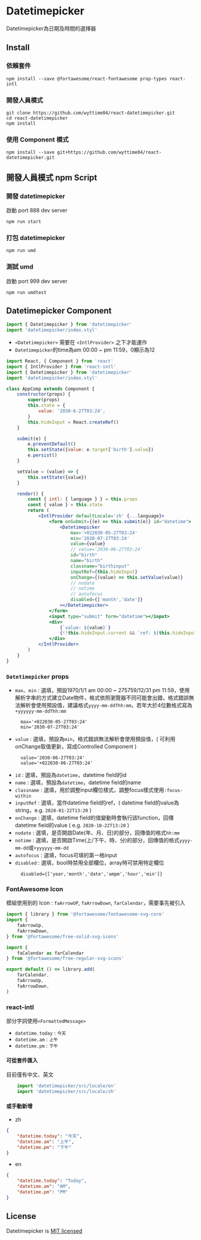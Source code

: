 # Datetimepicker

Datetimepicker為日期及時間的選擇器

## Install
### 依賴套件
```
npm install --save @fortawesome/react-fontawesome prop-types react-intl
```

### 開發人員模式
```
git clone https://github.com/wyttime04/react-datetimepicker.git
cd react-datetimepicker
npm install
```

### 使用 Component 模式
```
npm install --save git+https://github.com/wyttime04/react-datetimepicker.git
```

## 開發人員模式 npm Script

### 開發 datetimepicker
啟動 port 888 dev server
```
npm run start
```

### 打包 datetimepicker
```
npm run umd
```

### 測試 umd
啟動 port 999 dev server
```
npm run umdtest
```

## Datetimepicker Component

```jsx
import { Datetimepicker } from 'datetimepicker'
import 'datetimepicker/index.styl'
```

* `<Datetimepicker>` 需要在 `<IntlProvider>` 之下才能運作
* `Datetimepicker`的time為am 00:00 ~ pm 11:59，0顯示為12

```jsx
import React, { Component } from 'react'
import { IntlProvider } from 'react-intl'
import { Datetimepicker } from 'datetimepicker'
import 'datetimepicker/index.styl'

class AppComp extends Component {
    constructor(props) {
        super(props)
        this.state = {
            value: '2030-6-27T03:24',
        }
        this.hideInput = React.createRef()
    }

    submit(e) {
        e.preventDefault()
        this.setState({value: e.target['birth'].value})
        e.persist()
    }

    setValue = (value) => {
        this.setState({value})
    }

    render() {
        const { intl: { language } } = this.props
        const { value } = this.state
        return (
            <IntlProvider defaultLocale='zh' {...language}>
                <form onSubmit={(e) => this.submit(e)} id="datetime">
                    <Datetimepicker
                        max='+022030-05-27T03:24'
                        min='2030-07-27T03:24'
                        value={value}
                        // value='2030-06-27T03:24'
                        id="birth"
                        name="birth"
                        classname="birthinput"
                        inputRef={this.hideInput}
                        onChange={(value) => this.setValue(value)}
                        // nodate
                        // notime
                        // autofocus
                        disabled={['month','date']}
                    ></Datetimepicker>
                </form>
                <input type="submit" form="datetime"></input>
                <div>
                    {`value: ${value}`}
                    {!!this.hideInput.current && `ref: ${this.hideInput.current.value}`}
                </div>
            </IntlProvider>
        )
    }
}
```

### `Datetimepicker` props

* `max`、`min` : 選填，預設1970/1/1 am 00:00 ~ 275759/12/31 pm 11:59，使用解析字串的方式建立Date物件，格式依照瀏覽器不同可能會出錯，格式錯誤無法解析會使用預設值，建議格式`yyyy-mm-ddThh:mm`，若年大於4位數格式寫為`+yyyyyy-mm-ddThh:mm`
  ```
    max='+022030-05-27T03:24'
    min='2030-07-27T03:24'
  ```
* `value` : 選填，預設為`min`，格式錯誤無法解析會使用預設值，( 可利用onChange取值更新，寫成Controlled Component )
  ```
    value='2030-06-27T03:24'
    value='+022030-06-27T03:24'
  ```
* `id` : 選填，預設為`datetime`，datetime field的id
* `name` : 選填，預設為`datetime`，datetime field的name
* `classname` : 選填，用於調整input欄位樣式，調整focus樣式使用`:focus-within`
* `inputRef` : 選填，當作datetime field的ref，( datetime field的value為string，e.g. `2020-01-22T13:20` )
* `onChange` : 選填，datetime field的值變動時會執行該function，回傳datetime field的value ( e.g. `2020-10-22T13:20` )
* `nodate` : 選填，是否開啟Date(年、月、日)的部分，回傳值的格式`hh:mm`
* `notime` : 選填，是否開啟Time(上/下午、時、分)的部分，回傳值的格式`yyyy-mm-dd`或`+yyyyyy-mm-dd`
* `autofocus` : 選填，focus可填的第一格input
* `disabled` : 選填，bool時禁用全部欄位，array時可禁用特定欄位
  ```
    disabled={['year,'month','date','ampm','hour','min']}
  ```

### FontAwesome Icon
模組使用到的 Icon : `faArrowUP`, `faArrowDown`, `farCalendar`，需要事先被引入
```jsx
import { library } from '@fortawesome/fontawesome-svg-core'
import {
    faArrowUp,
    faArrowDown,
} from '@fortawesome/free-solid-svg-icons'

import {
    faCalendar as farCalendar
} from '@fortawesome/free-regular-svg-icons'

export default () => library.add(
    farCalendar,
    faArrowUp,
    faArrowDown,
)
```

### react-intl
部分字詞使用`<FormattedMessage>`
* `datetime.today` : `今天`
* `datetime.am` : `上午`
* `datetime.pm` : `下午`

#### 可從套件匯入
目前僅有中文、英文
```js
    import 'datetimepicker/src/locale/en'
    import 'datetimepicker/src/locale/zh'
```
#### 或手動新增
* zh

```json
{
    "datetime.today": "今天",
    "datetime.am": "上午",
    "datetime.pm": "下午"
}
```
* en

```json
{
    "datetime.today": "Today",
    "datetime.am": "AM",
    "datetime.pm": "PM"
}
```

## License
Datetimepicker is [MIT licensed](https://github.com/wyttime04/react-datetimepicker/blob/master/LICENSE.md)
